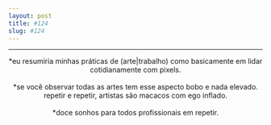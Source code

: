 ```yaml
---
layout: post
title: #124
slug: #124
---
```

---
<p class="description" style="text-align: center;">
*eu resumiria minhas práticas de (arte|trabalho) como basicamente em lidar cotidianamente com pixels.
<br>
  <br>
*se você observar todas as artes tem esse aspecto bobo e nada elevado. repetir e repetir, artistas são macacos com ego inflado.
<br>
  <br>
*doce sonhos para todos profissionais em repetir.
<br>
  <br>
